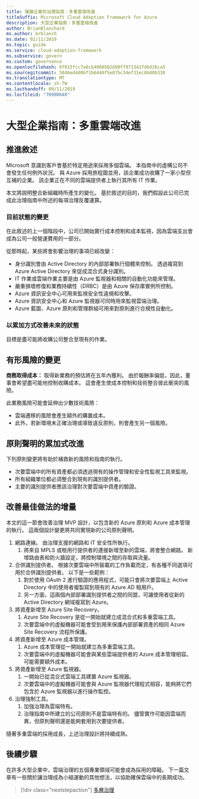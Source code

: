 ```yaml
---
title: 複雜企業的治理指南：多重雲端改進
titleSuffix: Microsoft Cloud Adoption Framework for Azure
description: 大型企業指南：多重雲端改進
author: BrianBlanchard
ms.author: brblanch
ms.date: 02/11/2019
ms.topic: guide
ms.service: cloud-adoption-framework
ms.subservice: govern
ms.custom: governance
ms.openlocfilehash: 6f015fcc7a0cb4000502d90ff971341fd6d26ca5
ms.sourcegitcommit: 5846ed4d0bf1b6440f5e87bc34ef31ec8b40b338
ms.translationtype: MT
ms.contentlocale: zh-TW
ms.lasthandoff: 09/11/2019
ms.locfileid: "70908640"
---
```

# <a name="large-enterprise-guide-multicloud-improvement"></a>大型企業指南：多重雲端改進

## <a name="advancing-the-narrative"></a>推進敘述

Microsoft 意識到客戶會基於特定用途來採用多個雲端。 本指南中的虛構公司不會發生任何例外狀況。 與 Azure 採用旅程圖並用，該企業成功收購了一家小型但互補的企業。 該企業正在不同的雲端提供者上執行其所有 IT 作業。

本文將說明整合新組織時所產生的變化。 基於敘述的目的，我們假設此公司已完成此治理指南中所述的每項治理反覆運算。

### <a name="changes-in-the-current-state"></a>目前狀態的變更

在此敘述的上一個階段中，公司已開始實行成本控制和成本監視，因為雲端支出會成為公司一般營運費用的一部分。

從那時起，某些將會影響治理的事項已經改變：

- 身分識別會由 Active Directory 的內部部署執行個體來控制。 透過複寫到 Azure Active Directory 來促成混合式身分識別。
- IT 作業或雲端作業主要是由 Azure 監視器和相關的自動化功能來管理。
- 嚴重損壞修復和業務持續性（DRBC）是由 Azure 保存庫實例所控制。
- Azure 資訊安全中心可用來監視安全性違規和攻擊。
- Azure 資訊安全中心和 Azure 監視器可同時用來監視雲端治理。
- Azure 藍圖、Azure 原則和管理群組可用來對原則進行合規性自動化。

### <a name="incrementally-improve-the-future-state"></a>以累加方式改善未來的狀態

目標是盡可能將收購公司整合至現有的作業。

## <a name="changes-in-tangible-risks"></a>有形風險的變更

**商務取得成本：** 取得新業務的預估將在五年內獲利。 由於報酬率偏低，因此，董事會希望盡可能地控制收購成本。 這會產生使成本控制和技術整合彼此衝突的風險。

此業務風險可能會延伸出少數技術風險：

- 雲端遷移的風險會產生額外的購置成本。
- 此外，若新環境未正確治理或導致違反原則，則會產生另一個風險。

## <a name="incremental-improvement-of-the-policy-statements"></a>原則聲明的累加式改進

下列原則變更將有助於補救新的風險和指南的執行。

- 次要雲端中的所有資產都必須透過現有的操作管理和安全性監視工具來監視。
- 所有組織單位都必須整合到現有的識別提供者。
- 主要的識別提供者應該治理對次要雲端中資產的驗證。

## <a name="incremental-improvement-of-the-best-practices"></a>改善最佳做法的增量

本文的這一節會改善治理 MVP 設計，以包含新的 Azure 原則和 Azure 成本管理的執行。 這兩個設計變更將共同實現新的公司原則聲明。

1. 網路連線。 由治理支援的網路和 IT 安全性所執行。
    1. 將來自 MPLS 或租用行提供者的連接新增至新的雲端，將會整合網路。 新增路由表和防火牆設定，將控制環境之間的存取與流量。
1. 合併識別提供者。 根據次要雲端中所裝載的工作負載而定，有各種不同選項可用於合併識別提供者。 以下是一些範例：
    1. 對於使用 OAuth 2 進行驗證的應用程式，可能只會將次要雲端上 Active Directory 中的使用者複製寫到現有的 Azure AD 租用戶。
    1. 另一方面，這兩個內部部署識別提供者之間的同盟，可讓使用者從新的 Active Directory 網域複寫到 Azure。
1. 將資產新增至 Azure Site Recovery。
    1. Azure Site Recovery 是從一開始就建立成混合式和多重雲端工具。
    1. 次要雲端中的虛擬機器可能會受到用來保護內部部署資產的相同 Azure Site Recovery 流程所保護。
1. 將資產新增至 Azure 成本管理。
    1. Azure 成本管理從一開始就建立為多重雲端工具。
    1. 次要雲端中的虛擬機器可能會與某些雲端提供者的 Azure 成本管理相容。 可能需要額外成本。
1. 將資產新增至 Azure 監視器。
    1. 一開始已從混合式雲端工具建置 Azure 監視器。
    1. 次要雲端中的虛擬機器可能會與 Azure 監視器代理程式相容，能夠將它們包含於 Azure 監視器以進行操作監控。
1. 治理強制工具。
    1. 加強治理為雲端特有。
    1. 治理指南中所建立的公司原則不是雲端特有的。 儘管實作可能因雲端而異，但原則聲明還是能夠套用到次要提供者。

隨著多重雲端的採用成長，上述治理設計將持續成熟。

## <a name="next-steps"></a>後續步驟

在許多大型企業中，雲端治理的五個專業領域可能會成為採用的障礙。 下一篇文章有一些關於讓治理成為小組運動的其他想法，以協助確保雲端中的長期成功。

> [!div class="nextstepaction"]
> [多層治理](./multiple-layers-of-governance.md)
